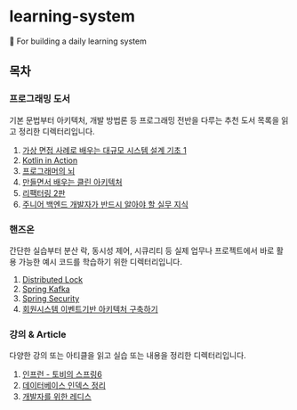 # learning-system
📖 For building a daily learning system

## 목차

### 프로그래밍 도서
기본 문법부터 아키텍처, 개발 방법론 등 프로그래밍 전반을 다루는 추천 도서 목록을 읽고 정리한 디렉터리입니다.
1. [가상 면접 사례로 배우는 대규모 시스템 설계 기초 1](programming-book/%EA%B0%80%EC%83%81%EB%A9%B4%EC%A0%91%EC%82%AC%EB%A1%80%EB%A1%9C%EB%B0%B0%EC%9A%B0%EB%8A%94%EB%8C%80%EA%B7%9C%EB%AA%A8%EC%8B%9C%EC%8A%A4%ED%85%9C%EC%84%A4%EA%B3%84%EA%B8%B0%EC%B4%881/README.md)
2. [Kotlin in Action](programming-book/Kotlin%20in%20Action/README.md) 
3. [프로그래머의 뇌](programming-book/%ED%94%84%EB%A1%9C%EA%B7%B8%EB%9E%98%EB%A8%B8%EC%9D%98%20%EB%87%8C/README.md) 
4. [만들면서 배우는 클린 아키텍처](programming-book/get-your-hands-dirty-on-clean-architecture/README.md)
5. [리팩터링 2판](programming-book/refactoring-2nd/README.md)
6. [주니어 백엔드 개발자가 반드시 알아야 할 실무 지식](programming-book/%EC%A3%BC%EB%8B%88%EC%96%B4%20%EB%B0%B1%EC%97%94%EB%93%9C%20%EA%B0%9C%EB%B0%9C%EC%9E%90%EA%B0%80%20%EB%B0%98%EB%93%9C%EC%8B%9C%20%EC%95%8C%EC%95%84%EC%95%BC%20%ED%95%A0%20%EC%8B%A4%EB%AC%B4%20%EC%A7%80%EC%8B%9D/README.md)

### 핸즈온
간단한 실습부터 분산 락, 동시성 제어, 시큐리티 등 실제 업무나 프로젝트에서 바로 활용 가능한 예시 코드를 학습하기 위한 디렉터리입니다.
1. [Distributed Lock](hands-on/distributed-lock/README.md)
2. [Spring Kafka](hands-on/spring-kafka)
3. [Spring Security](hands-on/security/README.md)
4. [회원시스템 이벤트기반 아키텍처 구축하기](hands-on/member-system-event-driven-architecture/%ED%9A%8C%EC%9B%90%EC%8B%9C%EC%8A%A4%ED%85%9C%20%EC%9D%B4%EB%B2%A4%ED%8A%B8%EA%B8%B0%EB%B0%98%20%EC%95%84%ED%82%A4%ED%85%8D%EC%B2%98%20%EA%B5%AC%EC%B6%95%ED%95%98%EA%B8%B0.md)

### 강의 & Article
다양한 강의 또는 아티클을 읽고 실습 또는 내용을 정리한 디렉터리입니다.
1. [인프런 - 토비의 스프링6](leture/inflearn/toby-spring6/README.md)
2. [데이터베이스 인덱스 정리](leture/%EB%8D%B0%EC%9D%B4%ED%84%B0%EB%B2%A0%EC%9D%B4%EC%8A%A4%20%EC%9D%B8%EB%8D%B1%EC%8A%A4%20%EC%A0%95%EB%A6%AC.md)
3. [개발자를 위한 레디스](leture/%EA%B0%9C%EB%B0%9C%EC%9E%90%EB%A5%BC%20%EC%9C%84%ED%95%9C%20%EB%A0%88%EB%94%94%EC%8A%A4.md)